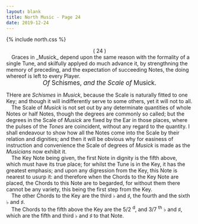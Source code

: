 ```yaml
---
layout: blank
title: North Music - Page 24
date: 2019-12-24 
---
```

{% include north.css %}
<center>( 24 )</center>
&emsp;Graces in _Musick_ depend upon the same reason with the formality of a single Tune, and skilfully applyed do much advance it, by strengthning the memory of preceding, and the expectation of succeeding Notes, the doing whereof is left to every Player.
<br>

<center><big><em>Of</em> <smallc><spread>Schismes</spread></smallc>, <em>and the Scale of</em><smallc> <spread>Musick</spread></smallc>.</big></center> 

<dcap2></dcap2> 
THere are _Schismes_ in _Musick_, because the Scale is naturally fitted to one Key; and though it will indifferently serve to some others, yet it will not to all.
<br>
&emsp;The Scale of _Musick_ is not set out by any determinate quantities of whole Notes or half Notes, though the degrees are commonly so called; but the degrees in the Scale of _Musick_ are fixed by the Ear in those places, where the pulses of the _Tones_ are coincident, without any regard to the quantity. I shall endeavour to show how all the Notes come into the Scale by their relation and dignities; and then it will be obvious why for easiness of instruction and convenience the Scale of degrees of _Musick_ is made as the _Musicians_ now exhibit it.
<br>
&emsp;The Key Note being given, the first Note in dignity is the fifth above, which must have its true place; for whilst the Tune is in the Key, it has the greatest emphasis; and upon any digression from the Key, this Note is nearest to usurp it: and therefore when the Chords to the Key Note are placed, the Chords to this Note are to begarded, for without them there cannot be any variety, this being the first step from the Key.
<br>
&emsp;The other Chords to the Key are the third ♭ and ♯, the fourth and the sixth ♭ and ♯.
<br>
&emsp;The Chords to the fifth above the Key are the <fr><n>5</n>/<d>2</d></fr> <sup>d</sup>, and <fr><n>3</n>/<d>7</d></fr> <sup>th</sup> ♭ and ♯, which are the fifth and third ♭ and ♯ to that Note.
